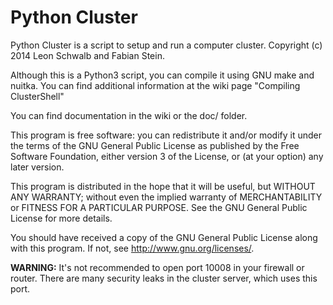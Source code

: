 Python Cluster
==============

Python Cluster is a script to setup and run a computer cluster.
Copyright (c) 2014 Leon Schwalb and Fabian Stein.

Although this is a Python3 script, you can compile it using GNU make and nuitka. You can find additional information at 
the wiki page "Compiling ClusterShell"

You can find documentation in the wiki or the doc/ folder.

This program is free software: you can redistribute it and/or modify
it under the terms of the GNU General Public License as published by
the Free Software Foundation, either version 3 of the License, or
(at your option) any later version.

This program is distributed in the hope that it will be useful,
but WITHOUT ANY WARRANTY; without even the implied warranty of
MERCHANTABILITY or FITNESS FOR A PARTICULAR PURPOSE.  See the
GNU General Public License for more details.

You should have received a copy of the GNU General Public License
along with this program.  If not, see http://www.gnu.org/licenses/.


**WARNING:**
It's not recommended to open port 10008 in your firewall or router.
There are many security leaks in the cluster server, which uses this port. 

